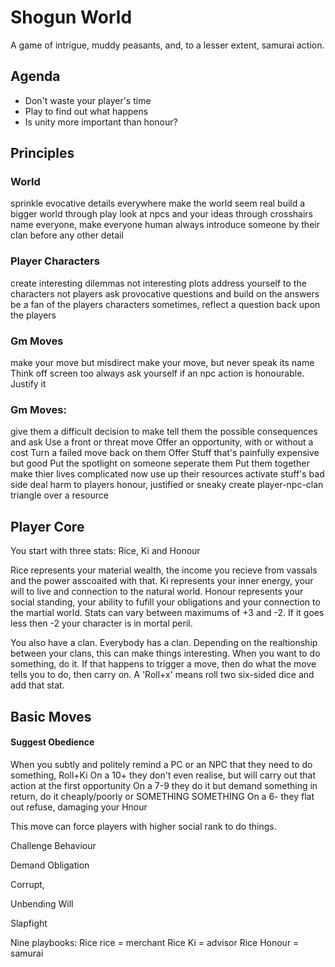 # Shogun World

A game of intrigue, muddy peasants, and, to a lesser extent, samurai action.


## Agenda
* Don't waste your player's time
* Play to find out what happens
* Is unity more important than honour?


## Principles
### World
sprinkle evocative details everywhere 
make the world seem real
build a bigger world through play
look at npcs and your ideas through crosshairs
name everyone, make everyone human
always introduce someone by their clan before any other detail
### Player Characters
create interesting dilemmas not interesting plots
address yourself to the characters not players
ask provocative questions and build on the answers 
be a fan of the players characters 
sometimes, reflect a question back upon the players 
### Gm Moves
make your move but misdirect
make your move, but never speak its name
Think off screen too
always ask yourself if an npc action is honourable. Justify it



### Gm Moves:
give them a difficult decision to make
tell them the possible consequences and ask
Use a front or threat move
Offer an opportunity, with or without a cost
Turn a failed move back on them
Offer Stuff that's painfully expensive but good
Put the spotlight on someone
seperate them
Put them together 
make thier lives complicated now
use up their resources 
activate stuff's bad side
deal harm to players honour, justified or sneaky
create player-npc-clan triangle over a resource 

## Player Core 

You start with three stats: Rice, Ki and Honour

Rice represents your material wealth, the income you recieve from vassals and the power asscoaited with that.
Ki represents your inner energy, your will to live and connection to the natural world.
Honour represents your social standing, your ability to fufill your obligations and your connection to the martial world.
Stats can vary between maximums of +3 and -2. If it goes less then -2 your character is in mortal peril.

You also have a clan. Everybody has a clan. Depending on the realtionship between your clans, this can make things interesting.
When you want to do something, do it. If that happens to trigger a move, then do what the move tells you to do, then carry on. A 'Roll+x' means roll two six-sided dice and add that stat.


## Basic Moves

#### Suggest Obedience
When you subtly and politely remind a PC or an NPC that they need to do something, Roll+Ki
On a 10+ they don't even realise, but will carry out that action at the first opportunity
On a 7-9 they do it but demand something in return, do it cheaply/poorly or SOMETHING SOMETHING
On a 6- they flat out refuse, damaging your Hnour

This  move can force players with higher social rank to do things.


Challenge Behaviour

Demand Obligation

Corrupt, 

Unbending Will

Slapfight


Nine playbooks:
Rice rice = merchant
Rice Ki = advisor
Rice Honour = samurai 



